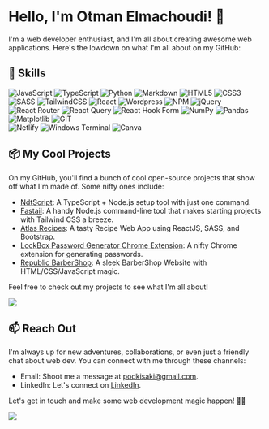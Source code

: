 # Hello, I'm Otman Elmachoudi! 👋

I'm a web developer enthusiast, and I'm all about creating awesome web applications. Here's the lowdown on what I'm all about on my GitHub:

## 🔧 Skills
![JavaScript](https://img.shields.io/badge/javascript-%23323330.svg?style=for-the-badge&logo=javascript&logoColor=%23F7DF1E) ![TypeScript](https://img.shields.io/badge/typescript-%23007ACC.svg?style=for-the-badge&logo=typescript&logoColor=white) ![Python](https://img.shields.io/badge/python-3670A0?style=for-the-badge&logo=python&logoColor=ffdd54) ![Markdown](https://img.shields.io/badge/markdown-%23000000.svg?style=for-the-badge&logo=markdown&logoColor=white)
 ![HTML5](https://img.shields.io/badge/html5-%23E34F26.svg?style=for-the-badge&logo=html5&logoColor=white) ![CSS3](https://img.shields.io/badge/css3-%231572B6.svg?style=for-the-badge&logo=css3&logoColor=white) ![SASS](https://img.shields.io/badge/SASS-hotpink.svg?style=for-the-badge&logo=SASS&logoColor=white) ![TailwindCSS](https://img.shields.io/badge/tailwindcss-%2338B2AC.svg?style=for-the-badge&logo=tailwind-css&logoColor=white) ![React](https://img.shields.io/badge/react-%2320232a.svg?style=for-the-badge&logo=react&logoColor=%2361DAFB) ![Wordpress](https://img.shields.io/badge/WordPress-%23117AC9.svg?style=for-the-badge&logo=WordPress&logoColor=white)   ![NPM](https://img.shields.io/badge/NPM-%23CB3837.svg?style=for-the-badge&logo=npm&logoColor=white) ![jQuery](https://img.shields.io/badge/jquery-%230769AD.svg?style=for-the-badge&logo=jquery&logoColor=white)  ![React Router](https://img.shields.io/badge/React_Router-CA4245?style=for-the-badge&logo=react-router&logoColor=white)  ![React Query](https://img.shields.io/badge/-React%20Query-FF4154?style=for-the-badge&logo=react%20query&logoColor=white) ![React Hook Form](https://img.shields.io/badge/React%20Hook%20Form-%23EC5990.svg?style=for-the-badge&logo=reacthookform&logoColor=white)  ![NumPy](https://img.shields.io/badge/numpy-%23013243.svg?style=for-the-badge&logo=numpy&logoColor=white) ![Pandas](https://img.shields.io/badge/pandas-%23150458.svg?style=for-the-badge&logo=pandas&logoColor=white) ![Matplotlib](https://img.shields.io/badge/Matplotlib-%23ffffff.svg?style=for-the-badge&logo=Matplotlib&logoColor=black) ![GIT](https://img.shields.io/badge/Git-fc6d26?style=for-the-badge&logo=git&logoColor=white)  
![Netlify](https://img.shields.io/badge/netlify-%23000000.svg?style=for-the-badge&logo=netlify&logoColor=#00C7B7) ![Windows Terminal](https://img.shields.io/badge/Windows%20Terminal-%234D4D4D.svg?style=for-the-badge&logo=windows-terminal&logoColor=white) ![Canva](https://img.shields.io/badge/Canva-%2300C4CC.svg?style=for-the-badge&logo=Canva&logoColor=white)

## 📦 My Cool Projects

On my GitHub, you'll find a bunch of cool open-source projects that show off what I'm made of. Some nifty ones include:

- [NdtScript](https://github.com/Machoudi2002/NdtScript): A TypeScript + Node.js setup tool with just one command.
- [Fastail](https://github.com/Machoudi2002/fastail): A handy Node.js command-line tool that makes starting projects with Tailwind CSS a breeze.
- [Atlas Recipes](https://github.com/Machoudi2002/Atlas-Recipe-React-Web-App): A tasty Recipe Web App using ReactJS, SASS, and Bootstrap.
- [LockBox Password Generator Chrome Extension](https://github.com/Machoudi2002/LockBox-Password-Generator-Chrome-Extension): A nifty Chrome extension for generating passwords.
- [Republic BarberShop](https://github.com/Machoudi2002/Republic-BarberShop): A sleek BarberShop Website with HTML/CSS/JavaScript magic.

Feel free to check out my projects to see what I'm all about!

![](https://github-readme-stats.vercel.app/api/top-langs/?username=Machoudi2002&theme=dark&hide_border=true&include_all_commits=false&count_private=false&layout=compact)

## 📫 Reach Out

I'm always up for new adventures, collaborations, or even just a friendly chat about web dev. You can connect with me through these channels:

- Email: Shoot me a message at [podkisaki@gmail.com](mailto:podkisaki@gmail.com).
- LinkedIn: Let's connect on [LinkedIn](https://www.linkedin.com/in/machoudi/).

Let's get in touch and make some web development magic happen! 🚀✨

[![](https://visitcount.itsvg.in/api?id=Machoudi2002&icon=0&color=0)](https://visitcount.itsvg.in)
